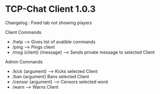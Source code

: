 # TCP-Chat Client 1.0.3

Changelog : Fixed tab not showing players

Client Commands
- /help --> Gives list of avalible commands
- /ping --> Pings client
- /msg {client} {message} --> Sends private message to selected Client

Admin Commands
- /kick {argument} --> Kicks selected Client
- /ban {argument} Bans selected Client
- /censor {argument} --> Censors selected word
- /warn --> Warns Client